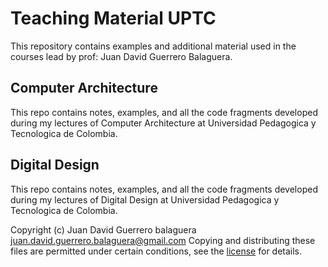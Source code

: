 # Teaching Material UPTC
This repository contains examples and additional material used in the courses lead by prof: Juan David Guerrero Balaguera. 

## Computer Architecture
This repo contains notes, examples, and all the code fragments developed during my lectures of Computer Architecture at Universidad Pedagogica y Tecnologica de Colombia.

## Digital Design
This repo contains notes, examples, and all the code fragments developed during my lectures of Digital Design at Universidad Pedagogica y Tecnologica de Colombia.


Copyright (c) Juan David Guerrero balaguera <juan.david.guerrero.balaguera@gmail.com>
Copying and distributing these files are permitted under certain conditions, see the [license](./LICENSE) for details.